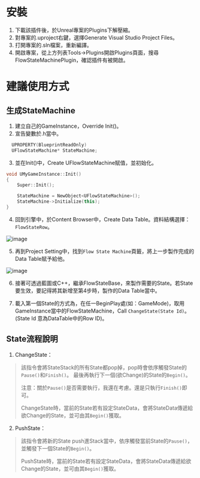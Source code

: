 # 安裝

1. 下載該插件後，於Unreal專案的Plugins下解壓縮。
1. 對專案的.uproject右鍵，選擇Generate Visual Studio Project Files。
1. 打開專案的.sln檔案，重新編譯。
1. 開啟專案，從上方列表Tools->Plugins開啟Plugins頁面，搜尋FlowStateMachinePlugin，確認插件有被開啟。

# 建議使用方式
## 生成StateMachine
1. 建立自己的GameInstance，Override Init()。
2. 宣告變數於.h當中。
```cpp
  UPROPERTY(BlueprintReadOnly)
  UFlowStateMachine* StateMachine;
```
3. 並在Init()中，Create UFlowStateMachine賦值，並初始化。
```cpp
void UMyGameInstance::Init()
{
	Super::Init();

	StateMachine = NewObject<UFlowStateMachine>();
	StateMachine->Initialize(this);
}
```
4. 回到引擎中，於Content Browser中，Create Data Table。資料結構選擇：`FlowStateRow`。

![image](https://github.com/user-attachments/assets/3129393b-35e7-4111-908b-0b078b3105be)

5. 再到Project Setting中，找到`Flow State Machine`頁籤，將上一步製作完成的Data Table賦予給他。

![image](https://github.com/user-attachments/assets/ad890ca1-049f-431d-b106-274f54a9338e)

6. 接著可透過藍圖或C++，繼承FlowStateBase，來製作需要的State。若State要生效，要記得將其新增至第4步時，製作的Data Table當中。

7. 載入第一個State的方式為，在任一BeginPlay處(如：GameMode)，取用GameInstance當中的FlowStateMachine，Call `ChangeState(State Id)`。(State Id 意為DataTable中的Row ID)。

## State流程說明

1. ChangeState：
>  該指令會將StateStack的所有State都pop掉，pop時會依序觸發State的`Pause()`和`Finish()`。
>  最後再執行下一個(欲Change)的State的`Begin()`。
>
>  注意：關於`Pause()`是否需要執行，我還在考慮。還是只執行`Finish()`即可。
>
>  ChangeState時，當前的State若有設定StateData，會將StateData傳遞給欲Change的State，並可由其`Begin()`獲取。

2. PushState：
> 該指令會將新的State push進Stack當中，依序觸發當前State的`Pause()`，並觸發下一個State的`Begin()`。
>
>  PushState時，當前的State若有設定StateData，會將StateData傳遞給欲Change的State，並可由其`Begin()`獲取。
